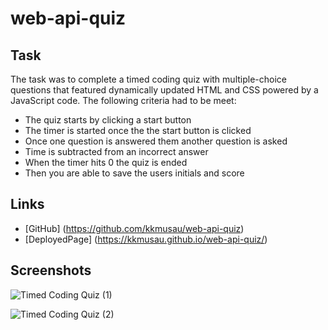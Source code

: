 # web-api-quiz

## Task

 The task was to complete a timed coding quiz with multiple-choice questions that featured dynamically updated HTML and CSS powered by a JavaScript code. The following criteria had to be meet:

- The quiz starts by clicking a start button
- The timer is started once the the start button is clicked
- Once one question is answered them another question is asked
- Time is subtracted from an incorrect answer
- When the timer hits 0 the quiz is ended
- Then you are able to save the users initials and score


## Links

- [GitHub] (https://github.com/kkmusau/web-api-quiz)
- [DeployedPage] (https://kkmusau.github.io/web-api-quiz/)

## Screenshots

![Timed Coding Quiz (1)](https://user-images.githubusercontent.com/101844445/166128696-b85c51b2-1ffc-49dc-a160-3ce5adb8ac27.png)

![Timed Coding Quiz (2)](https://user-images.githubusercontent.com/101844445/166128706-8f704d47-9f4d-4808-9671-65f36045f1b4.png)


